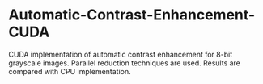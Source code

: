 # Automatic-Contrast-Enhancement-CUDA
CUDA implementation of automatic contrast enhancement for 8-bit grayscale images.  Parallel reduction techniques are used. Results are compared with CPU implementation.
